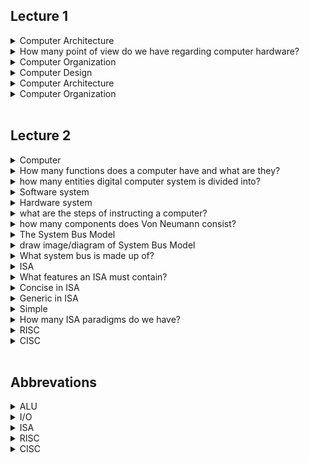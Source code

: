 ## Lecture 1
<details>
    <summary>Computer Architecture</summary>
    is teh study of building entire computer systems.
</details>

<details>
    <summary>How many point of view do we have regarding computer hardware?</summary>
    1. Computer Organization <br />
    2. Computer Design <br />
    3. Computer Architecture <br />
</details>

<details>
    <summary>Computer Organization</summary>
    deals with <b style="color: red">structural relationships</b> that are <b style="color: red">not visible to the programmer</b>
</details>

<details>
    <summary>Computer Design</summary>
    Hardware Design/Implementation
</details>

<details>
    <summary>Computer Architecture</summary>
    deals with the <b style="color: red">functional behavior</b> of a computer as <b style="color: red">viewed by a programmer</b>
</details>

<details>
    <summary>Computer Organization</summary>
    deals with **structural relationships** that are **not visible to the programmer**
</details>
<br />

## Lecture 2
<details>
    <summary>Computer</summary>
    is an advanced electornic device that takes raw data as input and processes these data under a set of instructions and gives the output and saves the output.
</details>

<details>
    <summary>How many functions does a computer have and what are they?</summary>
    1. accept data: Input <br />
    2. process data: Processing <br />
    3. produces output: Output <br />
    4. stores results: Storage <br />
</details>

<details>
    <summary>how many entities digital computer system is divided into?</summary>
    1. software <br />
    2. hardware <br />
</details>

<details>
    <summary>Software system</summary>
    Operating system, application programs, programming languages.
</details>

<details>
    <summary>Hardware system</summary>
    printer, mouse, keyboard, .., etc.
</details>


<details>
    <summary>what are the steps of instructing a computer?</summary>
    1. write a program <br />
    2. compile it <br />
    3. execute it <br />
</details>

<details>
    <summary>how many components does Von Neumann consist?</summary>
    1. input unit <br />
    2. output unit <br />
    3. arithmetic logic unit <br />
    4. memory unit <br />
    5. control unit <br />
</details>

<details>
    <summary>The System Bus Model</summary>
    It is a refinement of the von Neumann model which has a CPU, memory and IO unit.
</details>

<details>
    <summary>draw image/diagram of System Bus Model</summary>
    <img src="images/lec2_bus_model.png" />
</details>

<details>
    <summary>What system bus is made up of?</summary>
    1. data bus <br />
    2. address bus <br />
    3. control bus <br />
</details>

<details>
    <summary>ISA</summary>
    it is the semantics of all instructions supported by a processor.
</details>

<details>
    <summary>What features an ISA must contain?</summary>
    1. Complete <br />
    2. Concise <br />
    3. Generic <br />
    4. Simple <br />
</details>

<details>
    <summary>Concise in ISA</summary>
    The instruction set should have a limited size 32 - 1000 instructions.
</details>

<details>
    <summary>Generic in ISA</summary>
    Instructions should not be too specialized
</details>

<details>
    <summary>Simple</summary>
    should not be very compliated
</details>

<details>
    <summary>How many ISA paradigms do we have?</summary>
    1. RISC <br />
    2. CISC <br />
</details>

<details>
    <summary>RISC</summary>
    Implements simple instructions that have a simple regular structure.
</details>

<details>
    <summary>CISC</summary>
    implements complex instructions that are highly irregular, take multiple operands.
</details>
<br />

## Abbrevations
<details>
    <summary>ALU</summary>
    Arithmetic and Logic Unit
</details>

<details>
    <summary>I/O</summary>
    Input and Output
</details>

<details>
    <summary>ISA</summary>
    instruction set architecture
</details>

<details>
    <summary>RISC</summary>
    Reduced instruction set computer
</details>

<details>
    <summary>CISC</summary>
    Complex instructions set computer
</details>
